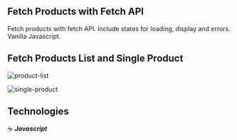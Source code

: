 ## Fetch Products with Fetch API

Fetch products with fetch API. Include states for loading, display and errors. Vanilla Javascript.

## Fetch Products List and Single Product

![product-list](https://github.com/jg00/proj-js-furniture-filters-js/assets/43181662/1eee4694-c615-4c9d-a7d6-a5e2ea3abc97)

![single-product](https://github.com/jg00/proj-js-furniture-filters-js/assets/43181662/1eacb1c6-f885-4bda-86b6-244c17564d5c)

## Technologies

:coffee: **_Javascript_**
